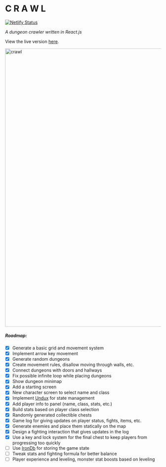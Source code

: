 # C R A W L


[![Netlify Status](https://api.netlify.com/api/v1/badges/33fde023-95e9-4932-899f-1f8755e8deac/deploy-status)](https://app.netlify.com/sites/crawl/deploys)

_A dungeon crawler written in React.js_

View the live version [here](https://crawl.netlify.com/).

<img width="900" alt="crawl" src="https://user-images.githubusercontent.com/4007345/53415476-f7fde500-3996-11e9-92b3-e4f0ddfef26b.png">

##### Roadmap:

- [x] Generate a basic grid and movement system
- [x] Implement arrow key movement
- [x] Generate random dungeons
- [x] Create movement rules, disallow moving through walls, etc.
- [x] Connect dungeons with doors and hallways
- [x] Fix possible infinite loop while placing dungeons
- [x] Show dungeon minimap
- [x] Add a starting screen
- [x] New character screen to select name and class
- [x] Implement [Undux](https://github.com/bcherny/undux) for state management
- [x] Add player info to panel (name, class, stats, etc.)
- [x] Build stats based on player class selection
- [x] Randomly generated collectible chests
- [x] Game log for giving updates on player status, fights, items, etc.
- [x] Generate enemies and place them statically on the map
- [x] Design a fighting interaction that gives updates in the log
- [x] Use a key and lock system for the final chest to keep players from progressing too quickly
- [ ] Use [IronDb](https://github.com/gruns/irondb) for storing the game state
- [ ] Tweak stats and fighting formula for better balance
- [ ] Player experience and leveling, monster stat boosts based on leveling
